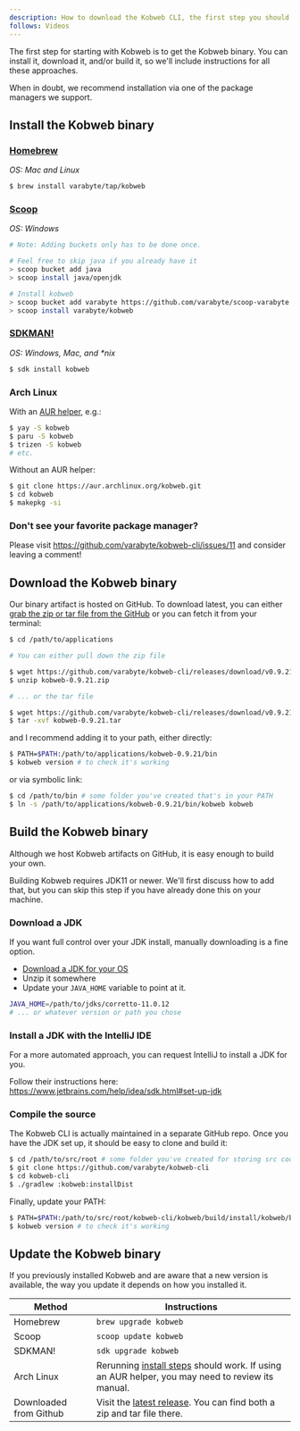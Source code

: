 ```yaml
---
description: How to download the Kobweb CLI, the first step you should take to get started with Kobweb.
follows: Videos
---
```


The first step for starting with Kobweb is to get the Kobweb binary. You can install it, download it, and/or build it,
so we'll include instructions for all these approaches.

When in doubt, we recommend installation via one of the package managers we support.

## Install the Kobweb binary

### [Homebrew](https://brew.sh/)

*OS: Mac and Linux*

```bash
$ brew install varabyte/tap/kobweb
```

### [Scoop](https://scoop.sh/)

*OS: Windows*

```bash
# Note: Adding buckets only has to be done once.

# Feel free to skip java if you already have it
> scoop bucket add java
> scoop install java/openjdk

# Install kobweb
> scoop bucket add varabyte https://github.com/varabyte/scoop-varabyte.git
> scoop install varabyte/kobweb
```

### [SDKMAN!](https://sdkman.io/)

*OS: Windows, Mac, and \*nix*

```bash
$ sdk install kobweb
```

### Arch Linux

With an [AUR helper](https://wiki.archlinux.org/title/AUR_helpers), e.g.:

```bash
$ yay -S kobweb
$ paru -S kobweb
$ trizen -S kobweb
# etc.
```

Without an AUR helper:

```bash
$ git clone https://aur.archlinux.org/kobweb.git
$ cd kobweb
$ makepkg -si
```

### Don't see your favorite package manager?

Please visit https://github.com/varabyte/kobweb-cli/issues/11 and consider leaving a comment!

## Download the Kobweb binary

Our binary artifact is hosted on GitHub. To download latest, you can either
[grab the zip or tar file from the GitHub](https://github.com/varabyte/kobweb-cli/releases/tag/v0.9.21) or you can fetch
it from your terminal:

```bash
$ cd /path/to/applications

# You can either pull down the zip file

$ wget https://github.com/varabyte/kobweb-cli/releases/download/v0.9.21/kobweb-0.9.21.zip
$ unzip kobweb-0.9.21.zip

# ... or the tar file

$ wget https://github.com/varabyte/kobweb-cli/releases/download/v0.9.21/kobweb-0.9.21.tar
$ tar -xvf kobweb-0.9.21.tar
```

and I recommend adding it to your path, either directly:

```bash
$ PATH=$PATH:/path/to/applications/kobweb-0.9.21/bin
$ kobweb version # to check it's working
```

or via symbolic link:

```bash
$ cd /path/to/bin # some folder you've created that's in your PATH
$ ln -s /path/to/applications/kobweb-0.9.21/bin/kobweb kobweb
```

## Build the Kobweb binary

Although we host Kobweb artifacts on GitHub, it is easy enough to build your own.

Building Kobweb requires JDK11 or newer. We'll first discuss how to add that, but you can skip this step if you have
already done this on your machine.

### Download a JDK

If you want full control over your JDK install, manually downloading is a fine option.

* [Download a JDK for your OS](https://docs.aws.amazon.com/corretto/latest/corretto-11-ug/downloads-list.html)
* Unzip it somewhere
* Update your `JAVA_HOME` variable to point at it.

```bash
JAVA_HOME=/path/to/jdks/corretto-11.0.12
# ... or whatever version or path you chose
```

### Install a JDK with the IntelliJ IDE

For a more automated approach, you can request IntelliJ to install a JDK for you.

Follow their instructions here: https://www.jetbrains.com/help/idea/sdk.html#set-up-jdk

### Compile the source

The Kobweb CLI is actually maintained in a separate GitHub repo. Once you have the JDK set up, it should be easy to
clone and build it:

```bash
$ cd /path/to/src/root # some folder you've created for storing src code
$ git clone https://github.com/varabyte/kobweb-cli
$ cd kobweb-cli
$ ./gradlew :kobweb:installDist
```

Finally, update your PATH:

```bash
$ PATH=$PATH:/path/to/src/root/kobweb-cli/kobweb/build/install/kobweb/bin
$ kobweb version # to check it's working
```

## Update the Kobweb binary

If you previously installed Kobweb and are aware that a new version is available, the way you update it depends on how
you installed it.

| Method                 | Instructions                                                                                                                         |
|------------------------|--------------------------------------------------------------------------------------------------------------------------------------|
| Homebrew               | `brew upgrade kobweb`                                                                                                                |
| Scoop                  | `scoop update kobweb`                                                                                                                |
| SDKMAN!                | `sdk upgrade kobweb`                                                                                                                 |
| Arch Linux             | Rerunning [install steps](#arch-linux) should work. If using an AUR helper, you may need to review its manual.                       |
| Downloaded from Github | Visit the [latest release](https://github.com/varabyte/kobweb-cli/releases/tag/v0.9.21). You can find both a zip and tar file there. |
